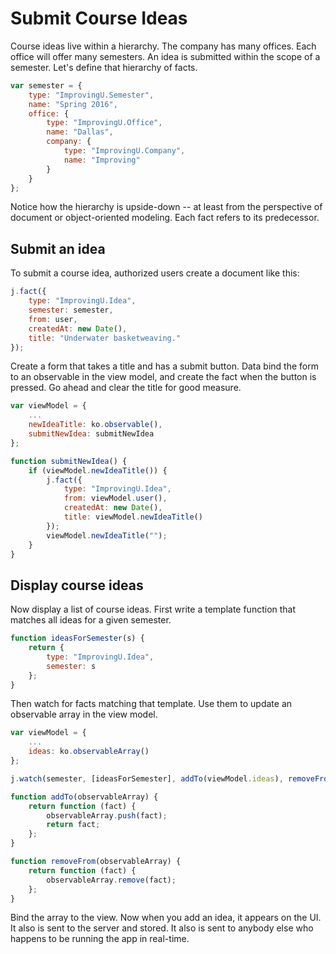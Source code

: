 # Submit Course Ideas

Course ideas live within a hierarchy. The company has many offices. Each office will offer many semesters. An idea is submitted within the scope of a semester. Let's define that hierarchy of facts.

```JavaScript
var semester = {
    type: "ImprovingU.Semester",
    name: "Spring 2016",
    office: {
        type: "ImprovingU.Office",
        name: "Dallas",
        company: {
            type: "ImprovingU.Company",
            name: "Improving"
        }
    }
};
```

Notice how the hierarchy is upside-down -- at least from the perspective of document or object-oriented modeling. Each fact refers to its predecessor.

## Submit an idea

To submit a course idea, authorized users create a document like this:

```JavaScript
j.fact({
    type: "ImprovingU.Idea",
    semester: semester,
    from: user,
    createdAt: new Date(),
    title: "Underwater basketweaving."
});
```

Create a form that takes a title and has a submit button. Data bind the form to an observable in the view model, and create the fact when the button is pressed. Go ahead and clear the title for good measure.

```JavaScript
var viewModel = {
    ...
    newIdeaTitle: ko.observable(),
    submitNewIdea: submitNewIdea
};

function submitNewIdea() {
    if (viewModel.newIdeaTitle()) {
        j.fact({
            type: "ImprovingU.Idea",
            from: viewModel.user(),
            createdAt: new Date(),
            title: viewModel.newIdeaTitle()
        });
        viewModel.newIdeaTitle("");
    }
}
```

## Display course ideas

Now display a list of course ideas. First write a template function that matches all ideas for a given semester.

```JavaScript
function ideasForSemester(s) {
    return {
        type: "ImprovingU.Idea",
        semester: s
    };
}
```

Then watch for facts matching that template. Use them to update an observable array in the view model.

```JavaScript
var viewModel = {
    ...
    ideas: ko.observableArray()
};

j.watch(semester, [ideasForSemester], addTo(viewModel.ideas), removeFrom(viewModel.ideas));

function addTo(observableArray) {
    return function (fact) {
        observableArray.push(fact);
        return fact;
    };
}

function removeFrom(observableArray) {
    return function (fact) {
        observableArray.remove(fact);
    };
}
```

Bind the array to the view. Now when you add an idea, it appears on the UI. It also is sent to the server and stored. It also is sent to anybody else who happens to be running the app in real-time.